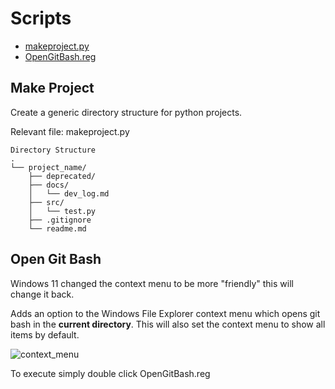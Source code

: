# Scripts
- [makeproject.py](#make-project)
- [OpenGitBash.reg](#open-git-bash)

## Make Project
Create a generic directory structure for python projects.

Relevant file: makeproject.py

```
Directory Structure
.
└── project_name/
    ├── deprecated/
    ├── docs/
    │   └── dev_log.md
    ├── src/
    │   └── test.py
    ├── .gitignore
    └── readme.md
```
## Open Git Bash
Windows 11 changed the context menu to be more "friendly" this will change it back.

Adds an option to the Windows File Explorer context menu which opens git bash in the **current directory**. This will also set the context menu to show all items by default.

![context_menu](https://user-images.githubusercontent.com/87616660/185630892-e914b39f-89a0-49c4-9c26-92a99853f835.png)

To execute simply double click OpenGitBash.reg
